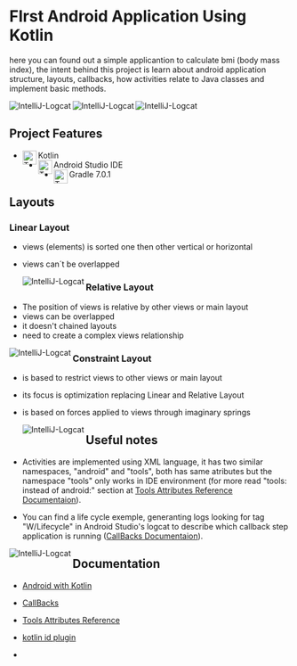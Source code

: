 # FIrst Android Application Using Kotlin

here you can found out a simple applicantion to calculate bmi (body mass index), the intent behind this project is learn about android application structure, layouts, callbacks, how activities relate to Java classes and implement basic methods.

<div> <img align="left" alt="IntelliJ-Logcat" src="https://lh3.googleusercontent.com/bsm1mRj9_jdmvBq6PQdlbpwVSQj_RKxAPpL8ifJLg6wM-Ag0hcd7Tvi_6VJva7HaNM2mpbuLq3LgiZv0CmpYKtakaxrYBdb6pKBj2PoKZlMUvYIMcRCQamDiCE1E0dl9hcVWr2xJDZXR5WbPQopV8Vwdf4i6_1xRfQh1kxnDhnln6nP2HxakQQvTmnLAwV7R7d48l-LQUBXZYmpcVpLNo26D5JWB1h_JEvfy74uRkn9ErlV5ODYrxKt97_CDLWRvuBI6aM-TbCuLu1eujXrHQq3btI7OMppGbR5XSW597VfPrEC0EQc9K8y_dZSbsMGKamC5I5VpB3Vamd4kshT1LmIvsYUy-K8OxYsdJYMpxIARH7nFZt8S8odkWjzxMwHmiKlD6u93RcZmLbh4WRVIWYgd0cTbi4IFWyr6_CMASSMJoDgXHDQrpcz0MdaOwQ9GnHJxMQl2rKT1nffIxije6QvbyiCHSvsRXvexzWPnoj2IttXZoHGzGOXzpqeRHT1MQFx1FKGxISdj9pRhlARh41hA2j8gIjqqKMTynJpayhz5F1qFF4hSyb80VZMrEGLetsNTOvRWSyTRrWb_xR8OIpz4aq52a8cC65K9UvlFd5JS0Wui-6WcpzI7tpMysHY3JgY4ESEs6mTOP1sf87Q-34S5t0NxR2obf-3jhYpwP6ntEoYGDpXWTZU0YGFpKS_kFlB90jSyir_JDZdlA3hXfnaf=w252-h516-no?authuser=0"><img align="left" alt="IntelliJ-Logcat" src="https://lh3.googleusercontent.com/jyD_mSJ_uWAqx3GsM-kCEogNpOZ28mQq_8tXZ1qjHpN4dzMwUfMSxKpWhO0NcuTJd_5GreC6TRZNxPdhZ99iMKpq0psaZ2qIb4IvYO0esqF2llMCnHICdNAQkPmDMyqDG5i9ZxecSnwA8AfOftN0L-W7TBTs6ZzPWHZPEVvH_ktnwEqfcF4Rv-El12oerds2wpNTrS8LAgSUPLIcxqyY1ORBPXlIQNvtqCvDQo6LlzU_pl1mzYr5N7-r3OzINa5y0x_8yZg3_8eNPfy8yM10xhTTKy0c205mCeyR9qnZG2KiuX5WowHwnatr4vNfYlW0rA5lwjnka4GBi3sYrkijXqOvEAycb-MOp1_IMoAZSaAVdi-fpcEpJxJTkCo4fNNpDww7r8f0E-4c_69qfuDH8VwUh5vghBCSwozubQyzn-3pRO2e2lG-xjOI5yBVTyDL0J60scmI7gDH2kK6qFyaMM9oVqyUNH7IUHnz6a4y4GvYqlV5vH0zmFOwZljnGjjp2NINWU0JVXfOG8Ex1aktun8BbVNVmZwD9uKZFyM5Owc199-hkmG1uwqi4UqqOJDi0OB486d0kEBZL_pi5TGTKvxssRueZeal2Ewp6o_DBazTZE7JfkCm4JgRO_8Xn3j_H_249fh3GmyvOYeov0902aDDTR3oA6j_I5BDBCsCcumrT-FHQr4kKPLHIiGKiXCKOTFz-AU1yPYt9TtoOI_Ge36S=w252-h516-no?authuser=0"><img align="left" alt="IntelliJ-Logcat" src="https://lh3.googleusercontent.com/TMBaSXpEcADzvDj0eqpxB5Ioqm2MZ3snsLFFVTflQ0FOXeBH_kWNE853bljtFIGs2P63YiH0YQqQMNlczVFRj290ZHgX-km9ljCD88OTxKkEq5uIdfhBqQJk4mfv7UzuMJLtaj-AJh6kc0R9AAXiOUKDrMevA1cr9u9XIDkUp8mLa52snfHtBODqYCWFyrvzzHhPAoF-KR8Qjx0dzfjljb8XDxa0pY7-aiDUW9_ArW0XgV0bN-B7gOCK-wz0m6ua11gLZN-Afg7NlYINzeS-Kro4cTOVRB45qoxX4YJ1TD0pe0wcLNwE5pfwfgkD7alNbBe6jU3FXrgGRi8pPEMQ5Brezew2R5NszpOX5bANUjzCtt-WD9Vrj-x9qHkyKU_SwkmJlNsrNPQDtfHmFj5o6ab4Gu8mlIfO036p43WdrXvKUfXFbg57nUVaDuSTdCBoulldh5dbK6VZGn_KLbRGlEj0DcZXQlrl3eDZKi_93ON9P1hlIN2xPCCMnnjWnDi9oJIzm1PU-NkYJajQl9N5dPSRVa07mOc9rvkMFzrIRSlM2ExrGZsEgyiim1X7-vAUv--6DhgehX6K4xDvg5H6vSe9zF9UxsDUi5zwJeKK662R23A-0K7Q7-jCjmuslO8kFEcY7NSIPCadBYyu6HnUsDQROSLmUg6wsYbepK0g6l_sHS5bvTDQh5LMq9vwz2ypEptoWXpXfL93s7dAQXcRgOcZ=w252-h516-no?authuser=0"><br></div>


## Project Features

- <div> <img align="left" alt="Trajy-Java" height="25" width="25" src="https://cdn.jsdelivr.net/gh/devicons/devicon/icons/kotlin/kotlin-original.svg"></div> Kotlin 

- <div> <img align="left" alt="Trajy-Java" height="25" width="25" src="https://cdn.jsdelivr.net/gh/devicons/devicon/icons/android/android-plain.svg"></div> Android Studio IDE

- <div> <img align="left" alt="Trajy-Java" height="25" width="25" src="https://cdn.jsdelivr.net/gh/devicons/devicon/icons/gradle/gradle-plain.svg"></div> Gradle 7.0.1

## Layouts

### Linear Layout

- views (elements) is sorted one then other vertical or horizontal

- views can´t be overlapped

  <div> <img align="left" alt="IntelliJ-Logcat" src="https://lh3.googleusercontent.com/CbNhg4Jvt5VsucXb8Ue-lIlFemOzOypz-pDDIku19-xYKAzxCg9mu5rYg27NEsmfS_C3RYImJ7WJtUK5i32M4tD1uQRSIyIjmf3Q2S40Yy0DCWh0qNKujOJPN4U-Q89Yu1E7L8e6joUFoQvrYoX1FkaAp9B1mIV_M_19uuNiu1hVM5hW3z7ztY3mVtxF7rYbJ2PI43Kb-_1_hj13a8J3ZFukM2-eWA3BPvhnU2_qOQKLUQFozB8s23rD8YE8eKFuLMUE0MYM3eQSQBMWfare1ma2XGT4tsHL6HRjRhLbaW9_8B0rqlUqBR2cuMcnG2McyEMvXHxUx079NyeFKwsVObCUc08ZwSWMXJL8NO-G0MsQc604u7K7-xDA42DyfYQUwR4aF47D8Fk0TfbK31Rw7mSP4sIx9OAfkitmYgMh7UNi0zFQLCMw29P7ArACJtvSOX3tw2vNifKfBCN2ICvrYSz8NDmfVa0DbKu6bCe3v-rt4rqaAtVPGFRvMxDQGMxJCwgyj-BAPuSBWkej01du_5IWfwfkz9--Lw5uGjM6EjFUFOGJywuKrRQJTHcxEFZqDtsJY3-Uh6i8LBjJdQZVChJOKRGDF5cw1eYo4JuXjfyLCIUpaKiVzIDDssvgXUtC1UTvB_x9tm6xeAZF9Na1lajpqzUnF-KXrK1Ywtz8NxXHSeJTO3gvabGEhrj4VHfq4f9n8CY_s8z2em_QONlAcnfH=w580-h381-no?authuser=0"></div>

















### Relative Layout

- The position of views is relative by other views or main layout
- views can be overlapped
- it doesn't chained layouts
- need to create a complex views relationship

<div> <img align="left" alt="IntelliJ-Logcat" src="https://lh3.googleusercontent.com/C8E83Ci60Dn6se4bvuMcNPLMqDaELwvu0CIugrmr2ppDIugkPYoF4U7SoN1UAPBpf7xa7jO9hb31vXpRiKksO2C9tk7fGTy-yK05UTb3mW4-eFc-cS-lS6bd9yCfOoWetEo5fZiuu5n438hQTklWisqEt9o3I-psDGyGvcJtSQUASlFgXJtJIw1o7pq6p-0jMAUE2fEZD_nqi708uZA2cRrd26Em2OvNyzLt5ERzQT0Fv4W21xpqSVmaIZZw441djwMvg-4NkbCGNkIXvQnFhOJWFjSiLVK67Op3fR6LjLdbzvSALcrLoO-mxxKlRDLs1xs1L_Ax1d-PgPC4JgE4NHb3bBI8-QkuW_ClDv9PG9kDWcoWebZrvdRCVyu_9hsP2Z0g0eq9oaqbC9bnAcdsE8bOM0BK9WWpmvpEFmIpZbowdAfdhOBgypGIQBNS6EmFftPZJ2AXRWWPKhH--GzUuQk6mVl3-0DbVMqshmtL7UvRpl0GM7GXSD1XxZ8cFyNDtJByLA2_3jpZuKVhlQWNQkiIR9R6C3riHLllbeKZ4qXGYSF3CHhj3DUlQliPN9vZDu3JSz6CW5umWBSqs11Y9G-ivU25JXaor9if6kDaZxkd8FyXHSd3DvYpWORhN0nil8ndw3bpHQTJV1iwtLh39u06J9UWoTurWjOFfL9-9qUcKU7E_bEVsG_X_jxk9653jZw8FRILlk1P9PGHL3MzX8m4=w258-h380-no?authuser=0"></div>

















### Constraint Layout

- is based to restrict views to other views or main layout

- its focus is optimization replacing Linear and Relative Layout

- is based on forces applied to views through imaginary springs

  <div> <img align="left" alt="IntelliJ-Logcat" src="https://www.journaldev.com/wp-content/uploads/2018/07/android-constraint-layout-remove-constraints.gif.webp"></div>

















## Useful notes

- Activities are implemented using XML language, it has two similar namespaces, "android" and "tools", both has same atributes but the namespace "tools" only works in IDE environment (for more read "tools: instead of android:" section at [Tools Attributes Reference Documentaion](https://developer.android.com/studio/write/tool-attributes?hl=pt-br)).

- You can find a life cycle exemple, generanting logs looking for tag "W/Lifecycle" in Android Studio's logcat to describe which callback step application is running ([CallBacks Documentaion](https://developer.android.com/guide/components/activities/activity-lifecycle?hl=pt-br)).

<div> <img align="left" alt="IntelliJ-Logcat" src="https://lh3.googleusercontent.com/xb1-P7xE33bNUv8OktqxdZcp-GaS-2qfKZnT-MPH0xKpEwhe9PDqoLj1-EswJuNH7O3QzThB9dCA8vNTdEIAG3HAyYEAVeIEQlzUGQ23TaDBZBMPJ70S-vqBNU9lprIKcGJGPHHTa5d-nw5qwjuUAXKIkfmxj__hN_emAnDczV0zmrvDC4XkG7jYMYBfl3cZDblulqmwEwuywNya9ibIJOlC41U_g97g2BpsE_oiPco1ibeREW1UHzxxHxWP0gmBcG059H5Lr1oA_W5yF5AauSE2GCtdF4mUy1Za7n_t7xFNb2DQC0tHq3LFLtoUjt1SSpKUrjCtT1BmI6BapXZlZocfUcY97Xusdm-sSEs0sQhkEe50QzYOqPsdYqYZ8Hk-vCRC9zGbir_sBfgTbOHLAJvr8F7DR7G-FXo8SnmwXov8oIPypMf_c7vcSo16oUKlbYK5dzFwtkNBWkehcvP2SOcUaXv-Qceb3i5rD85VsZS2zKgmveAynztTL2FTjioSj0NUpsidUjGAsK-bpxQ24cKeAdi4HEGufboDM1qAJQy2qUc3AHbpIAVGtudStZElKY6yXlxIf-Ao75YgAjqpcGLH--8pEMmLmNng4kwwMvuBqgims0BQz0J1HSZKJIaIiJFr3eGJGi7IaOksJAuFru8Tu3_5Bl5VXVSAdcEl0oWlyIIFGddQ82QNAyUbF3drWGs1ipuzdjvv5fcaoikgJgrH=w1366-h215-no?authuser=0"></div>









## Documentation

- [Android with Kotlin](https://developer.android.com/kotlin/first)

- [CallBacks](https://developer.android.com/guide/components/activities/activity-lifecycle?hl=pt-br)

- [Tools Attributes Reference](https://developer.android.com/studio/write/tool-attributes?hl=pt-br)

- [kotlin id plugin](https://antonioleiva.com/kotlin-android-extensions/)

  

- 





